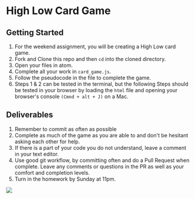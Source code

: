 # High Low Card Game

## Getting Started

1. For the weekend assignment, you will be creating a High Low card game.
1. Fork and Clone this repo and then `cd` into the cloned directory. 
1. Open your files in atom.  
1. Complete all your work in `card_game.js`.  
1. Follow the pseudocode in the file to complete the game.  
1. Steps 1 & 2 can be tested in the terminal, but the following Steps should be tested in your browser by loading the `html` file and opening your browser's console `(Cmnd + alt + J)` on a Mac.  


## Deliverables
1. Remember to commit as often as possible 
1. Complete as much of the game as you are able to and don't be hesitant asking each other for help. 
1. If there is a part of your code you do not understand, leave a comment in your text editor.
1. Use good git workflow, by committing often and do a Pull Request when complete. Leave any comments or questions in the PR as well as your comfort and completion levels.
1. Turn in the homework by Sunday at 11pm.  


![](https://media.giphy.com/media/httS0Xzi9ZMQ0/giphy.gif)
